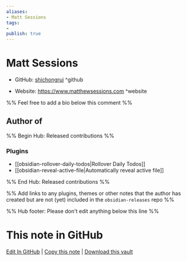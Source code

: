 ```yaml
---
aliases:
- Matt Sessions
tags:
- 
publish: true
---
```


# Matt Sessions

- GitHub: [shichongrui](https://github.com/shichongrui/) ^github
<!-- - Discord: `@` ^discord-->
- Website: <https://www.matthewsessions.com> ^website
<!-- - [[Publish sites|Publish site]]: ^publish-->

%% Feel free to add a bio below this comment %%


## Author of

%% Begin Hub: Released contributions %%
### Plugins
- [[obsidian-rollover-daily-todos|Rollover Daily Todos]]
- [[obsidian-reveal-active-file|Automatically reveal active file]]

%% End Hub: Released contributions %%

%% Add links to any plugins, themes or other notes that the author has created but are not (yet) included in the `obsidian-releases` repo %%

<!--
### Unlisted plugins
-->

<!--
### Others
-->

<!--
## Sponsor this author
-->

<!-- - [[GitHub sponsors]]: [Sponsor @shichongrui on GitHub Sponsors](https://github.com/sponsors/shichongrui) ^github-sponsor-->
<!-- - [[Buy me a coffee]]: <https://> ^buy-me-a-coffee-->
<!-- - [[PayPal]]: <https://> ^paypal-->
<!-- - [[Patreon]]: <https://> ^patreon-->

<!--
## Follow this author
-->

<!-- - [[YouTube Channels|On YouTube]]: <https://> ^youtube-->
<!-- - Twitter: <https://> ^twitter-->
<!-- - ... -->

%% Hub footer: Please don't edit anything below this line %%

# This note in GitHub

<span class="git-footer">[Edit In GitHub](https://github.dev/obsidian-community/obsidian-hub/blob/main/01%20-%20Community/People/shichongrui.md "git-hub-edit-note") | [Copy this note](https://raw.githubusercontent.com/obsidian-community/obsidian-hub/main/01%20-%20Community/People/shichongrui.md "git-hub-copy-note") | [Download this vault](https://github.com/obsidian-community/obsidian-hub/archive/refs/heads/main.zip "git-hub-download-vault") </span>
